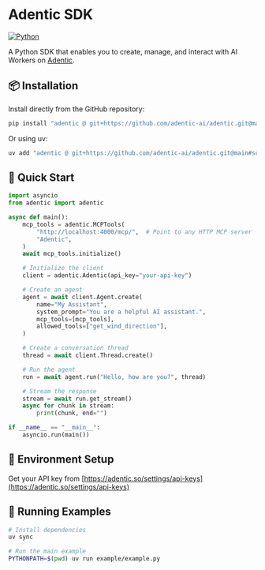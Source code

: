 # Adentic SDK

[![Python](https://img.shields.io/badge/python-3.11+-blue.svg)](https://python.org)

A Python SDK that enables you to create, manage, and interact with AI Workers on [Adentic](https://adentic.so).

## 📦 Installation

Install directly from the GitHub repository:

```bash
pip install "adentic @ git+https://github.com/adentic-ai/adentic.git@main#subdirectory=sdk"
```

Or using uv:

```bash
uv add "adentic @ git+https://github.com/adentic-ai/adentic.git@main#subdirectory=sdk"
```

## 🔧 Quick Start

```python
import asyncio
from adentic import adentic

async def main():
    mcp_tools = adentic.MCPTools(
        "http://localhost:4000/mcp/",  # Point to any HTTP MCP server
        "Adentic",
    )
    await mcp_tools.initialize()

    # Initialize the client
    client = adentic.Adentic(api_key="your-api-key")

    # Create an agent
    agent = await client.Agent.create(
        name="My Assistant",
        system_prompt="You are a helpful AI assistant.",
        mcp_tools=[mcp_tools],
        allowed_tools=["get_wind_direction"],
    )

    # Create a conversation thread
    thread = await client.Thread.create()

    # Run the agent
    run = await agent.run("Hello, how are you?", thread)

    # Stream the response
    stream = await run.get_stream()
    async for chunk in stream:
        print(chunk, end="")

if __name__ == "__main__":
    asyncio.run(main())
```

## 🔑 Environment Setup

Get your API key from [https://adentic.so/settings/api-keys](https://adentic.so/settings/api-keys)

## 🧪 Running Examples

```bash
# Install dependencies
uv sync

# Run the main example
PYTHONPATH=$(pwd) uv run example/example.py
```

